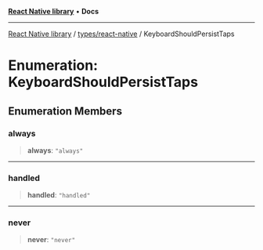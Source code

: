 [**React Native library**](../../../index.md) • **Docs**

***

[React Native library](../../../modules.md) / [types/react-native](../index.md) / KeyboardShouldPersistTaps

# Enumeration: KeyboardShouldPersistTaps

## Enumeration Members

### always

> **always**: `"always"`

***

### handled

> **handled**: `"handled"`

***

### never

> **never**: `"never"`
